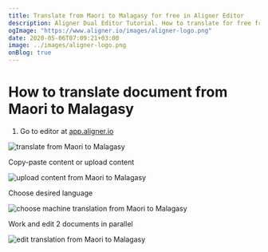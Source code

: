 ```yaml
---
title: Translate from Maori to Malagasy for free in Aligner Editor
description: Aligner Dual Editor Tutorial. How to translate for free from Maori to Malagasy. Aligner is multilingual document management platform. 
ogImage: "https://www.aligner.io/images/aligner-logo.png"
date: 2020-05-06T07:09:21+03:00
image: ../images/aligner-logo.png
onBlog: true
---
```


# How to translate document from Maori to Malagasy

1. Go to editor at [app.aligner.io](https://app.aligner.io "Aligner App web page")

![translate from Maori to Malagasy](../aligner-blank-editor.png "translate from Maori to Malagasy")

Copy-paste content or upload content

![upload content from Maori to Malagasy](../aligner-uploaded-document.png "upload content from Maori to Malagasy")

Choose desired language

![choose machine translation from Maori to Malagasy](../aligner-language-dropdown.png "choose machine translation from Maori to Malagasy")

Work and edit 2 documents in parallel

![edit translation from Maori to Malagasy](../aligner-double-sitded-editor.png "edit translation from Maori to Malagasy")

